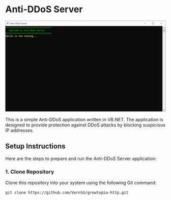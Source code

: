 # Anti-DDoS Server

![Server Image](http.png)

This is a simple Anti-DDoS application written in VB.NET. The application is designed to provide protection against DDoS attacks by blocking suspicious IP addresses.

## Setup Instructions

Here are the steps to prepare and run the Anti-DDoS Server application:

### 1. Clone Repository

Clone this repository into your system using the following Git command:

```bash
git clone https://github.com/VernSG/growtopia-http.git
